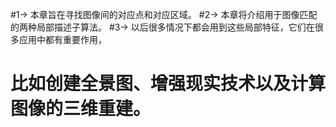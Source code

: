 #1->    本章旨在寻找图像间的对应点和对应区域。
#2->    本章将介绍用于图像匹配的两种局部描述子算法。
#3->    以后很多情况下都会用到这些局部特征，它们在很多应用中都有重要作用，
#               比如创建全景图、增强现实技术以及计算图像的三维重建。

